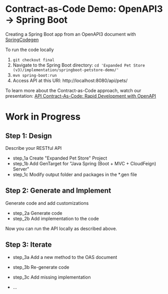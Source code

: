 # Contract-as-Code Demo: OpenAPI3 -> Spring Boot
Creating a Spring Boot app from an OpenAPI3 document with [SpringCodegen](https://github.com/OpenAPITools/openapi-generator/blob/master/modules/openapi-generator/src/main/java/org/openapitools/codegen/languages/SpringCodegen.java)

To run the code locally
1. `git checkout final`
2. Navigate to the Spring Boot directory: `cd 'Expanded Pet Store (v3)/implementation/springboot-petstore-demo/'`
3. `mvn spring-boot:run`
4. Access API at this URI:  http://localhost:8080/api/pets/

To learn more about the Contract-as-Code approach, watch our presentation: [API Contract-As-Code: Rapid Development with OpenAPI](https://www.slideshare.net/TedEpstein/api-contractascode-rapid-development-with-openapi)


# Work in Progress
## Step 1: Design
Describe your RESTful API
*	step_1a Create "Expanded Pet Store" Project
*	step_1b Add GenTarget for "Java Spring (Boot + MVC + CloudFeign) Server"
*	step_1c Modify output folder and packages in the *.gen file

## Step 2: Generate and Implement
Generate code and add customizations
*	step_2a Generate code
*	step_2b Add implementation to the code

Now you can run the API locally as described above.

## Step 3: Iterate
*	step_3a Add a new method to the OAS document
*	step_3b Re-generate code
*	step_3c Add missing implementation


*	...
